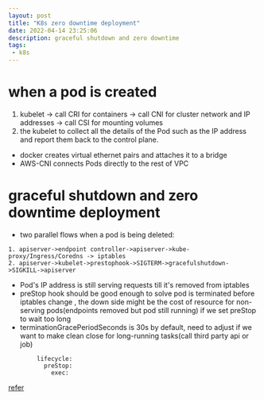 ```yaml
---
layout: post
title: "K8s zero downtime deployment"
date: 2022-04-14 23:25:06
description: graceful shutdown and zero downtime
tags:
 - k8s
---
```


# when a pod is created
1. kubelet -> call CRI for containers
        -> call CNI for cluster network and IP addresses
        -> call CSI for mounting volumes
2. the kubelet to collect all the details of the Pod such as the IP address and report them back to the control plane.

- docker creates virtual ethernet pairs and attaches it to a bridge
- AWS-CNI connects Pods directly to the rest of VPC



# graceful shutdown and zero downtime deployment
- two parallel flows when a pod is being deleted:
```
1. apiserver->endpoint controller->apiserver->kube-proxy/Ingress/Coredns -> iptables
2. apiserver->kubelet->prestophook->SIGTERM->gracefulshutdown->SIGKILL->apiserver
```
- Pod's IP address is still serving requests till it's removed from iptables
- preStop hook should be good enough to solve pod is terminated before iptables change , the down side might be the cost of resource for non-serving pods(endpoints removed but pod still running) if we set  preStop to wait too long
- terminationGracePeriodSeconds  is 30s by default, need to adjust if we want to make clean close for long-running tasks(call third party api or job)
```
        lifecycle:
          preStop:
            exec:

```
[refer](https://learnk8s.io/graceful-shutdown)
